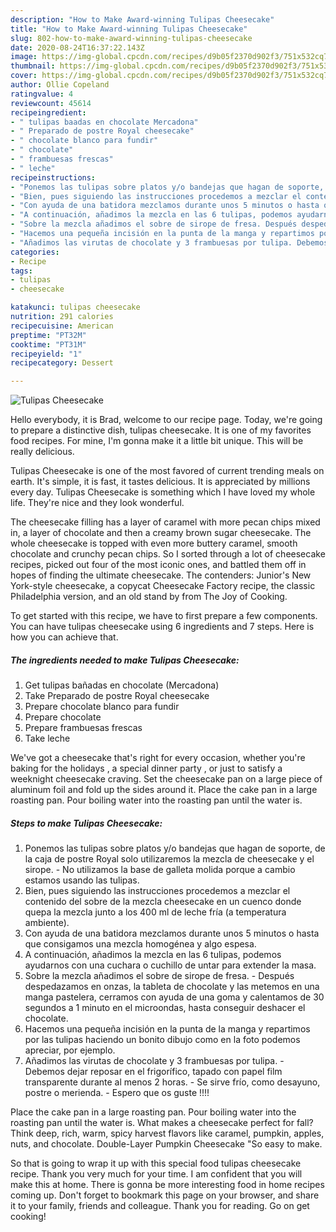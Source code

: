 ```yaml
---
description: "How to Make Award-winning Tulipas Cheesecake"
title: "How to Make Award-winning Tulipas Cheesecake"
slug: 802-how-to-make-award-winning-tulipas-cheesecake
date: 2020-08-24T16:37:22.143Z
image: https://img-global.cpcdn.com/recipes/d9b05f2370d902f3/751x532cq70/tulipas-cheesecake-foto-principal.jpg
thumbnail: https://img-global.cpcdn.com/recipes/d9b05f2370d902f3/751x532cq70/tulipas-cheesecake-foto-principal.jpg
cover: https://img-global.cpcdn.com/recipes/d9b05f2370d902f3/751x532cq70/tulipas-cheesecake-foto-principal.jpg
author: Ollie Copeland
ratingvalue: 4
reviewcount: 45614
recipeingredient:
- " tulipas baadas en chocolate Mercadona"
- " Preparado de postre Royal cheesecake"
- " chocolate blanco para fundir"
- " chocolate"
- " frambuesas frescas"
- " leche"
recipeinstructions:
- "Ponemos las tulipas sobre platos y/o bandejas que hagan de soporte, de la caja de postre Royal solo utilizaremos la mezcla de cheesecake y el sirope. No utilizamos la base de galleta molida porque a cambio estamos usando las tulipas."
- "Bien, pues siguiendo las instrucciones procedemos a mezclar el contenido del sobre de la mezcla cheesecake en un cuenco donde quepa la mezcla junto a los 400 ml de leche fría (a temperatura ambiente)."
- "Con ayuda de una batidora mezclamos durante unos 5 minutos o hasta que consigamos una mezcla homogénea y algo espesa."
- "A continuación, añadimos la mezcla en las 6 tulipas, podemos ayudarnos con una cuchara o cuchillo de untar para extender la masa."
- "Sobre la mezcla añadimos el sobre de sirope de fresa. Después despedazamos en onzas, la tableta de chocolate y las metemos en una manga pastelera, cerramos con ayuda de una goma y calentamos de 30 segundos a 1 minuto en el microondas, hasta conseguir deshacer el chocolate."
- "Hacemos una pequeña incisión en la punta de la manga y repartimos por las tulipas haciendo un bonito dibujo como en la foto podemos apreciar, por ejemplo."
- "Añadimos las virutas de chocolate y 3 frambuesas por tulipa. Debemos dejar reposar en el frigorífico, tapado con papel film transparente durante al menos 2 horas. Se sirve frío, como desayuno, postre o merienda. Espero que os guste !!!!"
categories:
- Recipe
tags:
- tulipas
- cheesecake

katakunci: tulipas cheesecake 
nutrition: 291 calories
recipecuisine: American
preptime: "PT32M"
cooktime: "PT31M"
recipeyield: "1"
recipecategory: Dessert

---
```



![Tulipas Cheesecake](https://img-global.cpcdn.com/recipes/d9b05f2370d902f3/751x532cq70/tulipas-cheesecake-foto-principal.jpg)

Hello everybody, it is Brad, welcome to our recipe page. Today, we're going to prepare a distinctive dish, tulipas cheesecake. It is one of my favorites food recipes. For mine, I'm gonna make it a little bit unique. This will be really delicious.

Tulipas Cheesecake is one of the most favored of current trending meals on earth. It's simple, it is fast, it tastes delicious. It is appreciated by millions every day. Tulipas Cheesecake is something which I have loved my whole life. They're nice and they look wonderful.

The cheesecake filling has a layer of caramel with more pecan chips mixed in, a layer of chocolate and then a creamy brown sugar cheesecake. The whole cheesecake is topped with even more buttery caramel, smooth chocolate and crunchy pecan chips. So I sorted through a lot of cheesecake recipes, picked out four of the most iconic ones, and battled them off in hopes of finding the ultimate cheesecake. The contenders: Junior&#39;s New York-style cheesecake, a copycat Cheesecake Factory recipe, the classic Philadelphia version, and an old stand by from The Joy of Cooking.


To get started with this recipe, we have to first prepare a few components. You can have tulipas cheesecake using 6 ingredients and 7 steps. Here is how you can achieve that.

<!--inarticleads1-->

##### The ingredients needed to make Tulipas Cheesecake:

1. Get  tulipas bañadas en chocolate (Mercadona)
1. Take  Preparado de postre Royal cheesecake
1. Prepare  chocolate blanco para fundir
1. Prepare  chocolate
1. Prepare  frambuesas frescas
1. Take  leche


We&#39;ve got a cheesecake that&#39;s right for every occasion, whether you&#39;re baking for the holidays , a special dinner party , or just to satisfy a weeknight cheesecake craving. Set the cheesecake pan on a large piece of aluminum foil and fold up the sides around it. Place the cake pan in a large roasting pan. Pour boiling water into the roasting pan until the water is. 

<!--inarticleads2-->

##### Steps to make Tulipas Cheesecake:

1. Ponemos las tulipas sobre platos y/o bandejas que hagan de soporte, de la caja de postre Royal solo utilizaremos la mezcla de cheesecake y el sirope. - No utilizamos la base de galleta molida porque a cambio estamos usando las tulipas.
1. Bien, pues siguiendo las instrucciones procedemos a mezclar el contenido del sobre de la mezcla cheesecake en un cuenco donde quepa la mezcla junto a los 400 ml de leche fría (a temperatura ambiente).
1. Con ayuda de una batidora mezclamos durante unos 5 minutos o hasta que consigamos una mezcla homogénea y algo espesa.
1. A continuación, añadimos la mezcla en las 6 tulipas, podemos ayudarnos con una cuchara o cuchillo de untar para extender la masa.
1. Sobre la mezcla añadimos el sobre de sirope de fresa. - Después despedazamos en onzas, la tableta de chocolate y las metemos en una manga pastelera, cerramos con ayuda de una goma y calentamos de 30 segundos a 1 minuto en el microondas, hasta conseguir deshacer el chocolate.
1. Hacemos una pequeña incisión en la punta de la manga y repartimos por las tulipas haciendo un bonito dibujo como en la foto podemos apreciar, por ejemplo.
1. Añadimos las virutas de chocolate y 3 frambuesas por tulipa. - Debemos dejar reposar en el frigorífico, tapado con papel film transparente durante al menos 2 horas. - Se sirve frío, como desayuno, postre o merienda. - Espero que os guste !!!!


Place the cake pan in a large roasting pan. Pour boiling water into the roasting pan until the water is. What makes a cheesecake perfect for fall? Think deep, rich, warm, spicy harvest flavors like caramel, pumpkin, apples, nuts, and chocolate. Double-Layer Pumpkin Cheesecake &#34;So easy to make. 

So that is going to wrap it up with this special food tulipas cheesecake recipe. Thank you very much for your time. I am confident that you will make this at home. There is gonna be more interesting food in home recipes coming up. Don't forget to bookmark this page on your browser, and share it to your family, friends and colleague. Thank you for reading. Go on get cooking!
